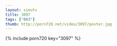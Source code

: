 ```yaml
--- 
layout: sieutv
title: 3097
tags: ["003"]
thumb: http://porn720.net/video/3097/poster.jpg
---
```

{% include porn720 key="3097" %} 
